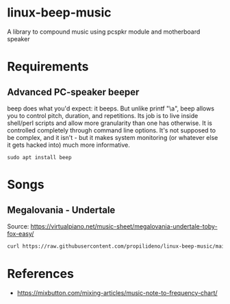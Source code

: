 # linux-beep-music
A library to compound music using pcspkr module and motherboard speaker

# Requirements
## Advanced PC-speaker beeper
 beep does what you'd expect: it beeps. But unlike printf "\a", beep allows
 you to control pitch, duration, and repetitions. Its job is to live inside
 shell/perl scripts and allow more granularity than one has otherwise. It is
 controlled completely through command line options. It's not supposed to be
 complex, and it isn't - but it makes system monitoring (or whatever else it
 gets hacked into) much more informative.

```
sudo apt install beep
```

# Songs
## Megalovania - Undertale
Source: https://virtualpiano.net/music-sheet/megalovania-undertale-toby-fox-easy/
```bash
curl https://raw.githubusercontent.com/propilideno/linux-beep-music/main/megalovania.sh | bash
```

# References
- https://mixbutton.com/mixing-articles/music-note-to-frequency-chart/
